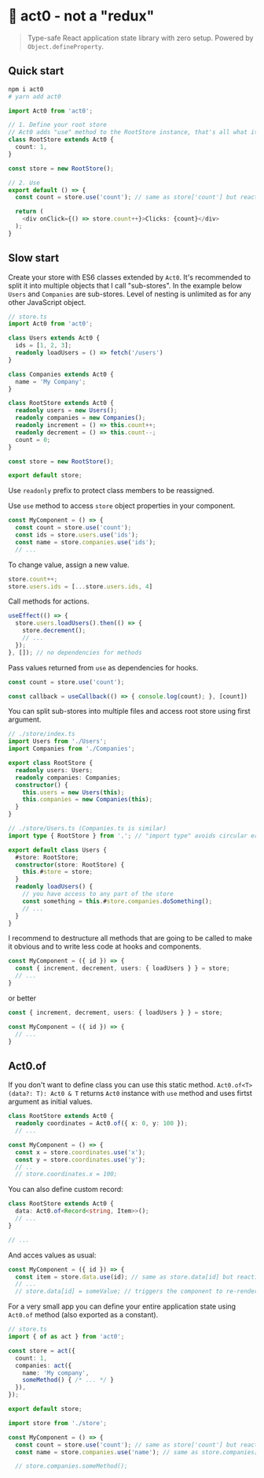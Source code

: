 # 🖤 act0 - not a "redux"

> Type-safe React application state library with zero setup. Powered by `Object.defineProperty`.

## Quick start

```sh
npm i act0
# yarn add act0
```

```ts
import Act0 from 'act0';

// 1. Define your root store
// Act0 adds "use" method to the RootStore instance, that's all what it does
class RootStore extends Act0 {
  count: 1,
}

const store = new RootStore();

// 2. Use
export default () => {
  const count = store.use('count'); // same as store['count'] but reactive

  return (
    <div onClick={() => store.count++}>Clicks: {count}</div>
  );
}
```

## Slow start

Create your store with ES6 classes extended by `Act0`. It's recommended to split it into multiple objects that I call "sub-stores". In the example below `Users` and `Companies` are sub-stores. Level of nesting is unlimited as for any other JavaScript object.

```ts
// store.ts
import Act0 from 'act0';

class Users extends Act0 {
  ids = [1, 2, 3];
  readonly loadUsers = () => fetch('/users')
}

class Companies extends Act0 {
  name = 'My Company';
}

class RootStore extends Act0 {
  readonly users = new Users();
  readonly companies = new Companies();
  readonly increment = () => this.count++;
  readonly decrement = () => this.count--;
  count = 0;
}

const store = new RootStore();

export default store;
```

Use `readonly` prefix to protect class members to be reassigned.

Use `use` method to access `store` object properties in your component.

```ts
const MyComponent = () => {
  const count = store.use('count');
  const ids = store.users.use('ids');
  const name = store.companies.use('ids');
  // ...
```

To change value, assign a new value.

```ts
store.count++;
store.users.ids = [...store.users.ids, 4]
```

Call methods for actions.

```ts
useEffect(() => {
  store.users.loadUsers().then(() => {
    store.decrement();
    // ...
  });
}, []); // no dependencies for methods
```

Pass values returned from `use` as dependencies for hooks.

```ts
const count = store.use('count');

const callback = useCallback(() => { console.log(count); }, [count])
```

You can split sub-stores into multiple files and access root store using first argument.

```ts
// ./store/index.ts
import Users from './Users';
import Companies from './Companies';

export class RootStore {
  readonly users: Users;
  readonly companies: Companies;
  constructor() {
    this.users = new Users(this);
    this.companies = new Companies(this);
  }
}
```

```ts
// ./store/Users.ts (Companies.ts is similar)
import type { RootStore } from '.'; // "import type" avoids circular errors with ESLint

export default class Users {
  #store: RootStore;
  constructor(store: RootStore) {
    this.#store = store;
  }
  readonly loadUsers() {
    // you have access to any part of the store
    const something = this.#store.companies.doSomething();
    // ...
  }
}
```

I recommend to destructure all methods that are going to be called to make it obvious and to write less code at hooks and components.

```ts
const MyComponent = ({ id }) => {
  const { increment, decrement, users: { loadUsers } } = store;
  // ...
}
```

or better

```ts
const { increment, decrement, users: { loadUsers } } = store;

const MyComponent = ({ id }) => {
  // ...
}
```


## Act0.of

If you don't want to define class you can use this static method. `Act0.of<T>(data?: T): Act0 & T` returns `Act0` instance with `use` method and uses firtst argument as initial values. 

```ts
class RootStore extends Act0 {
  readonly coordinates = Act0.of({ x: 0, y: 100 });
  // ...

const MyComponent = () => {
  const x = store.coordinates.use('x');
  const y = store.coordinates.use('y');
  // ..
  // store.coordinates.x = 100;
```

You can also define custom record:

```ts
class RootStore extends Act0 {
  data: Act0.of<Record<string, Item>>();
  // ...
}

// ...
```

And acces values as usual:

```ts
const MyComponent = ({ id }) => {
  const item = store.data.use(id); // same as store.data[id] but reactive 
  // ...
  // store.data[id] = someValue; // triggers the component to re-render
```

For a very small app you can define your entire application state using `Act0.of` method (also exported as a constant).

```ts
// store.ts
import { of as act } from 'act0';

const store = act({
  count: 1,
  companies: act({
    name: 'My company',
    someMethod() { /* ... */ }
  }),
});

export default store;
```

```ts
import store from './store';

const MyComponent = () => {
  const count = store.use('count'); // same as store['count'] but reactive
  const name = store.companies.use('name'); // same as store.companies['name'] but reactive

  // store.companies.someMethod();
```
